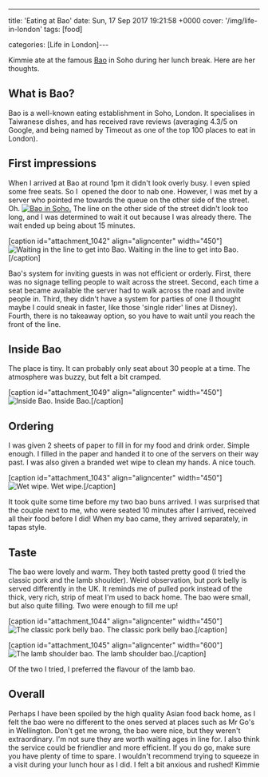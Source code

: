 ---
title: 'Eating at Bao'
date: Sun, 17 Sep 2017 19:21:58 +0000
cover: '/img/life-in-london'
tags: [food]

categories: [Life in London]---

Kimmie ate at the famous [Bao](https://baolondon.com/) in Soho during her lunch break. Here are her thoughts. 

What is Bao?
------------

Bao is a well-known eating establishment in Soho, London. It specialises in Taiwanese dishes, and has received rave reviews (averaging 4.3/5 on Google, and being named by Timeout as one of the top 100 places to eat in London).

First impressions
-----------------

When I arrived at Bao at round 1pm it didn't look overly busy. I even spied some free seats. So I  opened the door to nab one. However, I was met by a server who pointed me towards the queue on the other side of the street. Oh. [![Bao in Soho.](http://coupleofkiwis.com/wp-content/uploads/2017/09/Bao.png-450x600.jpg)](http://coupleofkiwis.com/wp-content/uploads/2017/09/Bao.png.jpg) The line on the other side of the street didn't look too long, and I was determined to wait it out because I was already there. The wait ended up being about 15 minutes.

\[caption id="attachment_1042" align="aligncenter" width="450"\]![Waiting in the line to get into Bao.](http://coupleofkiwis.com/wp-content/uploads/2017/09/Bao1-e1505507552703-450x600.jpg) Waiting in the line to get into Bao.\[/caption\]

Bao's system for inviting guests in was not efficient or orderly. First, there was no signage telling people to wait across the street. Second, each time a seat became available the server had to walk across the road and invite people in. Third, they didn't have a system for parties of one (I thought maybe I could sneak in faster, like those 'single rider' lines at Disney). Fourth, there is no takeaway option, so you have to wait until you reach the front of the line.

Inside Bao
----------

The place is tiny. It can probably only seat about 30 people at a time. The atmosphere was buzzy, but felt a bit cramped.

\[caption id="attachment_1049" align="aligncenter" width="450"\]![Inside Bao.](http://coupleofkiwis.com/wp-content/uploads/2017/09/Bao-5-e1505508534769-450x600.jpg) Inside Bao.\[/caption\]

Ordering
--------

I was given 2 sheets of paper to fill in for my food and drink order. Simple enough. I filled in the paper and handed it to one of the servers on their way past. I was also given a branded wet wipe to clean my hands. A nice touch.

\[caption id="attachment_1043" align="aligncenter" width="450"\]![Wet wipe.](http://coupleofkiwis.com/wp-content/uploads/2017/09/Bao2-e1505507573312-450x600.jpg) Wet wipe.\[/caption\]

It took quite some time before my two bao buns arrived. I was surprised that the couple next to me, who were seated 10 minutes after I arrived, received all their food before I did! When my bao came, they arrived separately, in tapas style.

Taste
-----

The bao were lovely and warm. They both tasted pretty good (I tried the classic pork and the lamb shoulder). Weird observation, but pork belly is served differently in the UK. It reminds me of pulled pork instead of the thick, very rich, strip of meat I'm used to back home. The bao were small, but also quite filling. Two were enough to fill me up!

\[caption id="attachment_1044" align="aligncenter" width="450"\]![The classic pork belly bao.](http://coupleofkiwis.com/wp-content/uploads/2017/09/Bao3-e1505507590404-450x600.jpg) The classic pork belly bao.\[/caption\]

\[caption id="attachment_1045" align="aligncenter" width="600"\]![The lamb shoulder bao.](http://coupleofkiwis.com/wp-content/uploads/2017/09/Bao4-600x450.jpg) The lamb shoulder bao.\[/caption\]

Of the two I tried, I preferred the flavour of the lamb bao.

Overall
-------

Perhaps I have been spoiled by the high quality Asian food back home, as I felt the bao were no different to the ones served at places such as Mr Go's in Wellington. Don't get me wrong, the bao were nice, but they weren't extraordinary. I'm not sure they are worth waiting ages in line for. I also think the service could be friendlier and more efficient. If you do go, make sure you have plenty of time to spare. I wouldn't recommend trying to squeeze in a visit during your lunch hour as I did. I felt a bit anxious and rushed! Kimmie